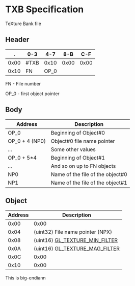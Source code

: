 # TXB Specification
TeXture Bank file

## Header

.    | 0-3  | 4-7  | 8-B  | C-F
---- | ---- | ---- | ---- | ----
0x00 | #TXB | 0x10 | 0x00 | 0x00
0x10 |  FN  | OP_0 |      |     

FN - File number

OP_0 - first object pointer

## Body

Address | Description
------- | ---------------------
  OP_0  | Beginning of Object#0
OP_0 + 4 (NP0)| Object#0 file name pointer
   ...  | Some other values
OP_0 + 5*4 | Beginning of Object#1
   ...  | And so on up to FN objects
   NP0  | Name of the file of the object#0
   NP1  | Name of the file of the object#1

## Object

Address | Description
------- | ---------------------
  0x00  | 0x00
  0x04  | (uint32) File name pointer (NPX)
  0x08  | (uint16) [GL_TEXTURE_MIN_FILTER][glTexParameter]
  0x0A  | (uint16) [GL_TEXTURE_MAG_FILTER][glTexParameter]
  0x0C  | 0x00
  0x10  | 0x00

This is big-endiann

[glTexParameter]: https://www.khronos.org/registry/OpenGL-Refpages/es2.0/xhtml/glTexParameter.xml
